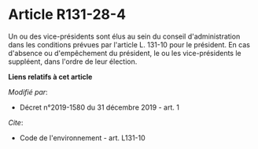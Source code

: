 # Article R131-28-4

Un ou des vice-présidents sont élus au sein du conseil d'administration dans les conditions prévues par l'article L. 131-10
pour le président. En cas d'absence ou d'empêchement du président, le ou les vice-présidents le suppléent, dans l'ordre de
leur élection.

**Liens relatifs à cet article**

_Modifié par_:

  - Décret n°2019-1580 du 31 décembre 2019 - art. 1

_Cite_:

  - Code de l'environnement - art. L131-10
